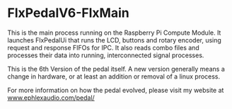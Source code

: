 # FlxPedalV6-FlxMain

This is the main process running on the Raspberry Pi Compute Module. It launches FlxPedalUi that runs the LCD, buttons and rotary encoder, using request and response FIFOs for IPC.  It also reads combo files and processes their data into running, interconnected signal processes.

This is the 6th Version of the pedal itself.  A new version generally means a change in hardware, or at least an addition or removal of a linux process.

For more information on how the pedal evolved, please visit my website at www.ephlexaudio.com/pedal/

